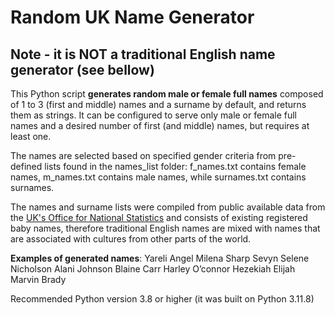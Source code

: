 # Random UK Name Generator


## Note - it is **NOT a traditional English name generator** (see bellow)


This Python script **generates random male or female full names** composed of 1 to 3 (first and middle) names and
a surname by default, and returns them as strings. It can be configured to serve only male or female full names
and a desired number of first (and middle) names, but requires at least one.


The names are selected based on specified gender criteria from pre-defined lists found in the names_list folder:
f_names.txt contains female names, m_names.txt contains male names, while surnames.txt
contains surnames.


The names and surname lists were compiled from public available data from the [UK's Office for National Statistics](https://www.ons.gov.uk/) 
and consists of existing registered baby names, therefore traditional English names
are mixed with names that are associated with cultures from other parts of the world.


**Examples of generated names**:
Yareli Angel Milena Sharp
Sevyn Selene Nicholson
Alani Johnson
Blaine Carr
Harley O’connor
Hezekiah Elijah Marvin Brady


Recommended Python version 3.8 or higher (it was built on Python 3.11.8)